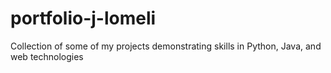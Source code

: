 # portfolio-j-lomeli
Collection of some of my projects demonstrating skills in Python, Java, and web technologies
